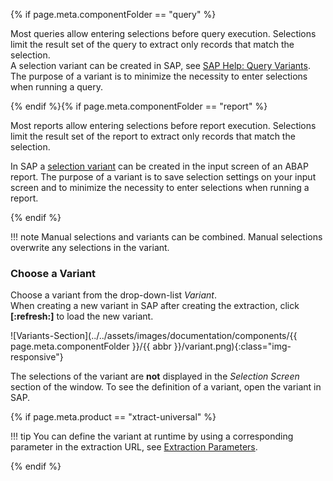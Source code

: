 
{% if page.meta.componentFolder == "query" %}

Most queries allow entering selections before query execution.
Selections limit the result set of the query to extract only records that match the selection.<br>
A selection variant can be created in SAP, see [SAP Help: Query Variants](https://help.sap.com/docs/SAP_NETWEAVER_750/40d2cb3a4f9249d58e9bbc95f4dbaff8/4e535406a32c4f49e10000000a42189e.html?locale=en-US). 
The purpose of a variant is to minimize the necessity to enter selections when running a query.

{% endif %}{% if page.meta.componentFolder == "report" %}

Most reports allow entering selections before report execution. 
Selections limit the result set of the report to extract only records that match the selection. 

In SAP a [selection variant](https://help.sap.com/docs/btp/ABAP/3353524716.html) can be created in the input screen of an ABAP report. 
The purpose of a variant is to save selection settings on your input screen and to minimize the necessity to enter selections when running a report.

{% endif %}

!!! note
	Manual selections and variants can be combined. Manual selections overwrite any selections in the variant.

### Choose a Variant
Choose a variant from the drop-down-list *Variant*. <br>
When creating a new variant in SAP after creating the extraction, click **[:refresh:]** to load the new variant.

![Variants-Section](../../assets/images/documentation/components/{{ page.meta.componentFolder }}/{{ abbr }}/variant.png){:class="img-responsive"}

The selections of the variant are **not** displayed in the *Selection Screen* section of the window. 
To see the definition of a variant, open the variant in SAP.

{% if page.meta.product == "xtract-universal" %}

!!! tip
	You can define the variant at runtime by using a corresponding parameter in the extraction URL, see [Extraction Parameters](../parameters/extraction-parameters.md).

{% endif %}
